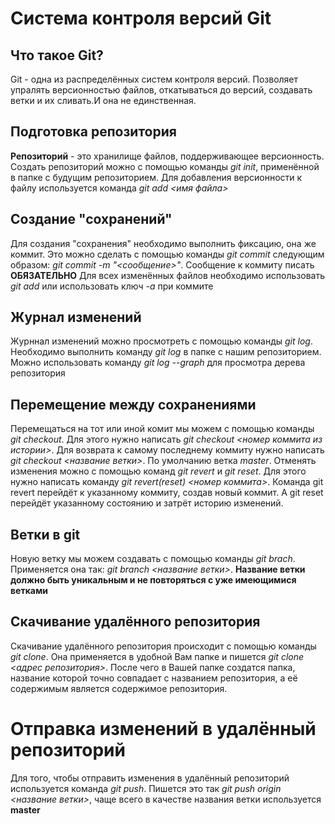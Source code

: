 # Система контроля версий Git

## Что такое Git?
Git - одна из распределённых систем контроля версий. Позволяет упралять версионностью файлов, откатываться до версий, создавать ветки и их сливать.И она не единственная.

## Подготовка репозитория
**Репозиторий** - это хранилище файлов, поддерживающее версионность. 
Создать репозиторий можно с помощью команды *git init*, применённой в папке с будущим репозиторием.
Для добавления версионности к файлу используется команда *git add <имя файла>*

## Создание "сохранений"
Для создания "сохранения" необходимо выполнить фиксацию, она же коммит. Это можно сделать с помощью команды *git commit* следующим образом: *git commit -m "<сообщение>"*. Сообщение к коммиту писать **ОБЯЗАТЕЛЬНО**
Для всех изменённых файлов необходимо использовать *git add* или использовать ключ *-a* при коммите

## Журнал изменений
Журннал изменений можно просмотреть с помощью команды *git log*. Необходимо выполнить команду *git log* в папке с нашим репозиторием. Можно использовать команду *git log --graph* для просмотра дерева репозитория

## Перемещение между сохранениями
Перемещаться на тот или иной комит мы можем с помощью команды *git checkout*. Для этого нужно написать *git checkout <номер коммита из истории>*. Для возврата к самому последнему коммиту нужно написать *git checkout <название ветки>*. По умолчанию ветка *master*.
Отменять изменения можно с помощью команд *git revert* и *git reset*. Для этого нужно написать команду *git revert(reset) <номер коммита>*. Команда git revert перейдёт к указанному коммиту, создав новый коммит. А git reset перейдёт указанному состоянию и затрёт историю изменений.

## Ветки в git
Новую ветку мы можем создавать с помощью команды *git brach*. Применяется она так: *git branch <название ветки>*. **Название ветки должно быть уникальным и не повторяться с уже имеющимися ветками**


## Скачивание удалённого репозитория
Скачивание удалённого репозитория происходит с помощью команды *git clone*. Она применяется в удобной Вам папке и пишется *git clone <адрес репозитория>*. После чего в Вашей папке создатся папка, название которой точно совпадает с названием репозитория, а её содержимым является содержимое репозитория.

# Отправка изменений в удалённый репозиторий

Для того, чтобы отправить изменения в удалённый репозиторий используется команда *git push*. Пишется это так *git push origin <название ветки>*, чаще всего в качестве названия ветки используется **master**
